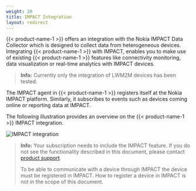 ```yaml
---
weight: 20
title: IMPACT Integration
layout: redirect
---
```


{{< product-name-1 >}} offers an integration with the Nokia IMPACT Data Collector which is designed to collect data from heterogeneous devices. Integrating {{< product-name-1 >}} with IMPACT, enables you to make use of existing {{< product-name-1 >}} features like connectivity monitoring, data visualization or real-time analytics with IMPACT devices.

>**Info:** Currently only the integration of LWM2M devices has been tested.

The IMPACT agent in {{< product-name-1 >}} registers itself at the Nokia IMPACT platform. Similarly, it subscribes to events such as devices coming online or reporting data at IMPACT.

The following illustration provides an overview on the {{< product-name-1 >}} IMPACT integration.

<img src="/images/device-protocols/impact/impact-integration.png" alt="IMPACT integration" style="max-width: 100%">

>**Info:** Your subscription needs to include the IMPACT feature. If you do not see the functionality described in this document, please contact [product support](/welcome/contacting-support/).
>
>To be able to communicate with a device through IMPACT the device must be registered in IMPACT. How to register a device in IMPACT is not in the scope of this document.
